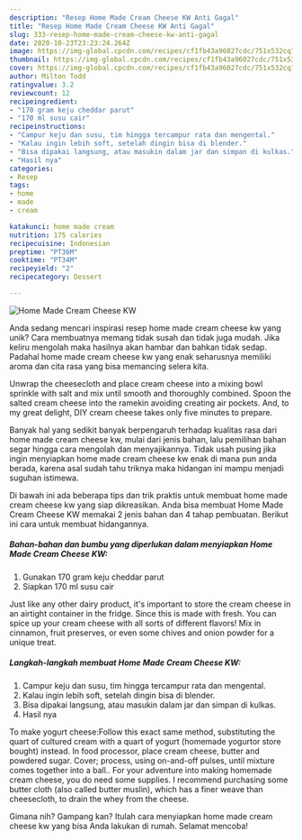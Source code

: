 ```yaml
---
description: "Resep Home Made Cream Cheese KW Anti Gagal"
title: "Resep Home Made Cream Cheese KW Anti Gagal"
slug: 333-resep-home-made-cream-cheese-kw-anti-gagal
date: 2020-10-23T23:23:24.264Z
image: https://img-global.cpcdn.com/recipes/cf1fb43a96027cdc/751x532cq70/home-made-cream-cheese-kw-foto-resep-utama.jpg
thumbnail: https://img-global.cpcdn.com/recipes/cf1fb43a96027cdc/751x532cq70/home-made-cream-cheese-kw-foto-resep-utama.jpg
cover: https://img-global.cpcdn.com/recipes/cf1fb43a96027cdc/751x532cq70/home-made-cream-cheese-kw-foto-resep-utama.jpg
author: Milton Todd
ratingvalue: 3.2
reviewcount: 12
recipeingredient:
- "170 gram keju cheddar parut"
- "170 ml susu cair"
recipeinstructions:
- "Campur keju dan susu, tim hingga tercampur rata dan mengental."
- "Kalau ingin lebih soft, setelah dingin bisa di blender."
- "Bisa dipakai langsung, atau masukin dalam jar dan simpan di kulkas."
- "Hasil nya"
categories:
- Resep
tags:
- home
- made
- cream

katakunci: home made cream 
nutrition: 175 calories
recipecuisine: Indonesian
preptime: "PT36M"
cooktime: "PT34M"
recipeyield: "2"
recipecategory: Dessert

---
```



![Home Made Cream Cheese KW](https://img-global.cpcdn.com/recipes/cf1fb43a96027cdc/751x532cq70/home-made-cream-cheese-kw-foto-resep-utama.jpg)

Anda sedang mencari inspirasi resep home made cream cheese kw yang unik? Cara membuatnya memang tidak susah dan tidak juga mudah. Jika keliru mengolah maka hasilnya akan hambar dan bahkan tidak sedap. Padahal home made cream cheese kw yang enak seharusnya memiliki aroma dan cita rasa yang bisa memancing selera kita.

Unwrap the cheesecloth and place cream cheese into a mixing bowl sprinkle with salt and mix until smooth and thoroughly combined. Spoon the salted cream cheese into the ramekin avoiding creating air pockets. And, to my great delight, DIY cream cheese takes only five minutes to prepare.

Banyak hal yang sedikit banyak berpengaruh terhadap kualitas rasa dari home made cream cheese kw, mulai dari jenis bahan, lalu pemilihan bahan segar hingga cara mengolah dan menyajikannya. Tidak usah pusing jika ingin menyiapkan home made cream cheese kw enak di mana pun anda berada, karena asal sudah tahu triknya maka hidangan ini mampu menjadi suguhan istimewa.


Di bawah ini ada beberapa tips dan trik praktis untuk membuat home made cream cheese kw yang siap dikreasikan. Anda bisa membuat Home Made Cream Cheese KW memakai 2 jenis bahan dan 4 tahap pembuatan. Berikut ini cara untuk membuat hidangannya.

<!--inarticleads1-->

##### Bahan-bahan dan bumbu yang diperlukan dalam menyiapkan Home Made Cream Cheese KW:

1. Gunakan 170 gram keju cheddar parut
1. Siapkan 170 ml susu cair


Just like any other dairy product, it&#39;s important to store the cream cheese in an airtight container in the fridge. Since this is made with fresh. You can spice up your cream cheese with all sorts of different flavors! Mix in cinnamon, fruit preserves, or even some chives and onion powder for a unique treat. 

<!--inarticleads2-->

##### Langkah-langkah membuat Home Made Cream Cheese KW:

1. Campur keju dan susu, tim hingga tercampur rata dan mengental.
1. Kalau ingin lebih soft, setelah dingin bisa di blender.
1. Bisa dipakai langsung, atau masukin dalam jar dan simpan di kulkas.
1. Hasil nya


To make yogurt cheese:Follow this exact same method, substituting the quart of cultured cream with a quart of yogurt (homemade yogurtor store bought) instead. In food processor, place cream cheese, butter and powdered sugar. Cover; process, using on-and-off pulses, until mixture comes together into a ball.. For your adventure into making homemade cream cheese, you do need some supplies. I recommend purchasing some butter cloth (also called butter muslin), which has a finer weave than cheesecloth, to drain the whey from the cheese. 

Gimana nih? Gampang kan? Itulah cara menyiapkan home made cream cheese kw yang bisa Anda lakukan di rumah. Selamat mencoba!
